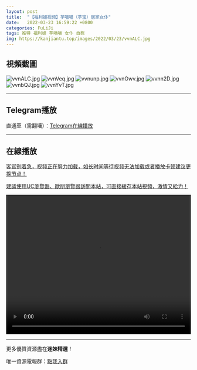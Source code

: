 ```yaml
---
layout: post
title:  "【福利姬视频】芋喵喵（芋宝）居家女仆"
date:   2022-03-23 16:59:22 +0800
categories: FuLiJi
tags: 推特 福利姬 芋喵喵 女仆 自慰
img: https://kanjiantu.top/images/2022/03/23/vvnALC.jpg
---
```



## 視頻截圖

![vvnALC.jpg](https://kanjiantu.top/images/2022/03/23/vvnALC.jpg)
![vvnVeq.jpg](https://kanjiantu.top/images/2022/03/23/vvnVeq.jpg)
![vvnunp.jpg](https://kanjiantu.top/images/2022/03/23/vvnunp.jpg)
![vvnOwv.jpg](https://kanjiantu.top/images/2022/03/23/vvnOwv.jpg)
![vvnn2D.jpg](https://kanjiantu.top/images/2022/03/23/vvnn2D.jpg)
![vvnbQJ.jpg](https://kanjiantu.top/images/2022/03/23/vvnbQJ.jpg)
![vvnYvT.jpg](https://kanjiantu.top/images/2022/03/23/vvnYvT.jpg)

* * *
## Telegram播放

直通車（需翻墻）：[Telegram在線播放](https://t.me/mimeijingxuan/289)

* * *
## 在線播放
<u>客官别着急，视频正在努力加载，如长时间等待视频无法加载或者播放卡顿建议更换节点！</u>

<u>建議使用UC瀏覽器、歐朋瀏覽器訪問本站，可直接緩存本站視頻，激情又給力！</u>
<center><video src="https://cdn.publer.io/uploads/videos/6239f063db279708ef8f3764/622f7271f51f8fcadc1203afce33b658.mp4" width="100%" height="380px" controls="controls"></video></center>


* * *
更多優質資源盡在**迷妹精選**！

唯一資源電報群：[點我入群](https://t.me/mimeijingxuan)


